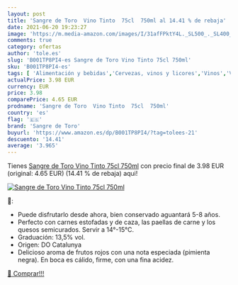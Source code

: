 ```yaml
---
layout: post
title: 'Sangre de Toro  Vino Tinto  75cl  750ml al 14.41 % de rebaja'
date: 2021-06-20 19:23:27
image: 'https://m.media-amazon.com/images/I/31afFPktY4L._SL500_._SL400_.jpg'
comments: true
category: ofertas
author: 'tole.es'
slug: 'B001TP8PI4-es Sangre de Toro Vino Tinto 75cl 750ml'
sku: 'B001TP8PI4-es'
tags: [ 'Alimentación y bebidas','Cervezas, vinos y licores','Vinos','Vinos tintos','sangre de toro','tinto','vino', ]
actualPrice: 3.98 EUR
currency: EUR
price: 3.98
comparePrice: 4.65 EUR
prodname: 'Sangre de Toro  Vino Tinto  75cl  750ml'
country: 'es'
flag: '🇪🇸'
brand: 'Sangre de Toro'
buyurl: 'https://www.amazon.es/dp/B001TP8PI4/?tag=tolees-21'
descuento: '14.41'
average: '3.965'
---
```


Tienes [Sangre de Toro  Vino Tinto  75cl  750ml](https://www.amazon.es/dp/B001TP8PI4/?tag=tolees-21) con precio final de  3.98 EUR (original: 4.65 EUR) (14.41 %  de rebaja) aqui!

[![Sangre de Toro  Vino Tinto  75cl  750ml](https://m.media-amazon.com/images/I/31afFPktY4L._SL500_._SL400_.jpg)](https://www.amazon.es/dp/B001TP8PI4/?tag=tolees-21)

🔎:

- Puede disfrutarlo desde ahora, bien conservado aguantará 5-8 años.
- Perfecto con carnes estofadas y de caza, las paellas de carne y los quesos semicurados. Servir a 14°-15°C.
- Graduación: 13,5% vol.
- Origen: DO Catalunya
- Delicioso aroma de frutos rojos con una nota especiada (pimienta negra). En boca es cálido, firme, con una fina acidez.

[🛒 Comprar!!!](https://www.amazon.es/dp/B001TP8PI4/?tag=tolees-21)
